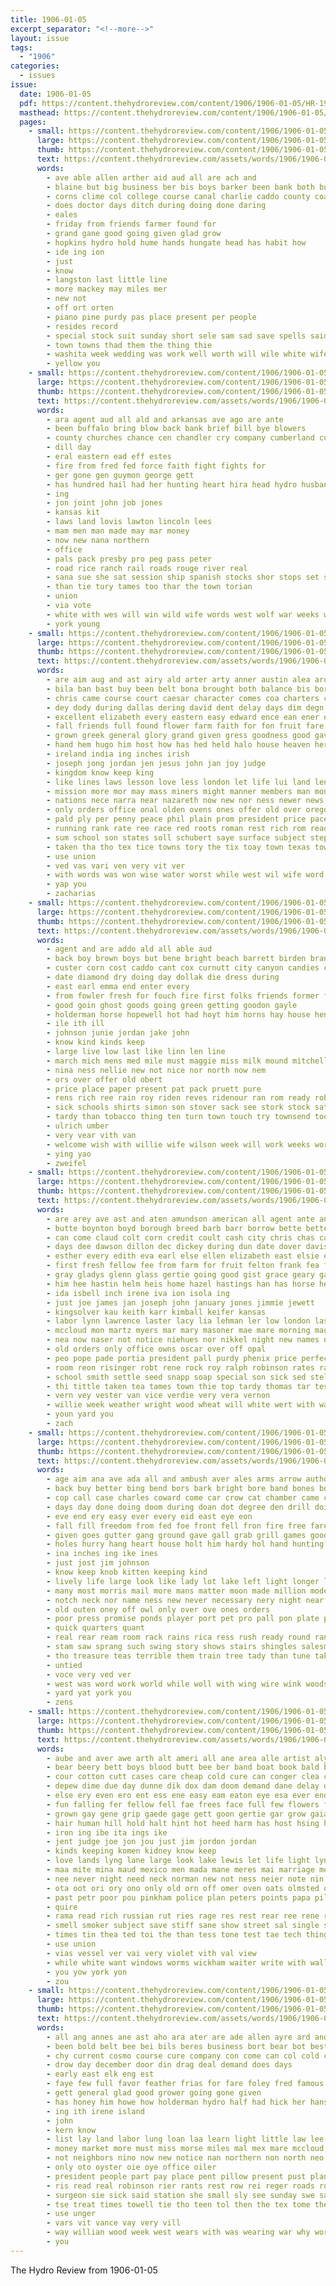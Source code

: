 ```yaml
---
title: 1906-01-05
excerpt_separator: "<!--more-->"
layout: issue
tags:
  - "1906"
categories:
  - issues
issue:
  date: 1906-01-05
  pdf: https://content.thehydroreview.com/content/1906/1906-01-05/HR-1906-01-05.pdf
  masthead: https://content.thehydroreview.com/content/1906/1906-01-05/masthead/HR-1906-01-05.jpg
  pages:
    - small: https://content.thehydroreview.com/content/1906/1906-01-05/small/HR-1906-01-05-01.jpg
      large: https://content.thehydroreview.com/content/1906/1906-01-05/large/HR-1906-01-05-01.jpg
      thumb: https://content.thehydroreview.com/content/1906/1906-01-05/thumbnails/HR-1906-01-05-01.jpg
      text: https://content.thehydroreview.com/assets/words/1906/1906-01-05/HR-1906-01-05-01.txt
      words:
        - ave able allen arther aid aud all are ach and
        - blaine but big business ber bis boys barker been bank both buy
        - corns clime col college course canal charlie caddo county coats cone cost
        - does doctor days ditch during doing done daring
        - eales
        - friday from friends farmer found for
        - grand gane good going given glad grow
        - hopkins hydro hold hume hands hungate head has habit how
        - ide ing ion
        - just
        - know
        - langston last little line
        - more mackey may miles mer
        - new not
        - off ort orten
        - piano pine purdy pas place present per people
        - resides record
        - special stock suit sunday short sele sam sad save spells said such subject sill sale schools sever state
        - town towns thad them the thing thie
        - washita week wedding was work well worth will wile white wife wonder
        - yellow you
    - small: https://content.thehydroreview.com/content/1906/1906-01-05/small/HR-1906-01-05-02.jpg
      large: https://content.thehydroreview.com/content/1906/1906-01-05/large/HR-1906-01-05-02.jpg
      thumb: https://content.thehydroreview.com/content/1906/1906-01-05/thumbnails/HR-1906-01-05-02.jpg
      text: https://content.thehydroreview.com/assets/words/1906/1906-01-05/HR-1906-01-05-02.txt
      words:
        - ara agent aud all ald and arkansas ave ago are ante
        - been buffalo bring blow back bank brief bill bye blowers
        - county churches chance cen chandler cry company cumberland cumber city church cand
        - dill day
        - eral eastern ead eff estes
        - fire from fred fed force faith fight fights for
        - ger gone gen guymon george gett
        - has hundred hail had her hunting heart hira head hydro husband
        - ing
        - jon joint john job jones
        - kansas kit
        - laws land lovis lawton lincoln lees
        - mam men man made may mar money
        - now new nana northern
        - office
        - pals pack presby pro peg pass peter
        - road rice ranch rail roads rouge river real
        - sana sue she sat session ship spanish stocks shor stops set sult sim sho shake show
        - than tie tury tames too thar the town torian
        - union
        - via vote
        - white with wes will win wild wife words west wolf war weeks was
        - york young
    - small: https://content.thehydroreview.com/content/1906/1906-01-05/small/HR-1906-01-05-03.jpg
      large: https://content.thehydroreview.com/content/1906/1906-01-05/large/HR-1906-01-05-03.jpg
      thumb: https://content.thehydroreview.com/content/1906/1906-01-05/thumbnails/HR-1906-01-05-03.jpg
      text: https://content.thehydroreview.com/assets/words/1906/1906-01-05/HR-1906-01-05-03.txt
      words:
        - are aim aug and ast airy ald arter arty anner austin alea aro ates angelic auld aid angels anil ath able aken acres ary all august angel ager agri america ago app alt agent
        - bila ban bast buy been belt bona brought both balance bis born bright baptist birth bus bring body best blessing bar beg begun bott business bill broad but
        - chris came course court caesar character comes coa charters change can coy christmas clerk christ carry chance calvin chic call coke cok colonel cons cash company charter come cork child congress city cotton con conde
        - dey dody during dallas dering david dent delay days dim degn duty davids demand done dorn deem duly december downs day dally
        - excellent elizabeth every eastern easy edward ence ean ener eld early end english even east ever
        - fall friends full found flower farm faith for fon fruit fare fling far fitting field fast flesh fan from furnish
        - grown greek general glory grand given gress goodness good gave grow gent guthrie
        - hand hem hugo him host how has hed held halo house heaven her heard harvie hundred hot honorable hen hall head human high hard heavens hands harmony had holy home
        - ireland india ing inches irish
        - joseph jong jordan jen jesus john jan joy judge
        - kingdom know keep king
        - like lines laws lesson love less london let life lui land lender last long luke lands lord lite
        - mission more mor may mass miners might manner members man mon mines mcalester messenger mar memory most men money moses mary mentel matt mere many moth made much matters mil master mers must manila mony moor mean manger
        - nations nece narra near nazareth now new nor ness newer news ner nation never not neighbor north
        - only orders office onal olden ovens ones offer old over oregon orleans
        - pald ply per penny peace phil plain prom president price pace present patch prose pay proper private place peri power pat prophet powers purchase passage plan perish part promise public payson past peer people perfect persons person
        - running rank rate ree race red roots roman rest rich rom read round records rath ready
        - sum school son states soll schubert saye surface subject stephen soul state sell seer second strong shadow sesson season such smiles sins stall sup sites sinner stock shall sale sin save sich shows saw stand snyder said service sole sian show say savio stich schoo south still shoots set sal seems sees southern sat see
        - taken tha tho tex tice towns tory the tix toay town texas toward thi throne toll ten tater ting take then than tess them takes thousand tor tree tures tilling ted thing
        - use union
        - ved vas vari ven very vit ver
        - with words was won wise water worst while west wil wife word world wind wisdom way williams wan wonder wide ware worthy washington wee went why will well work
        - yap you
        - zacharias
    - small: https://content.thehydroreview.com/content/1906/1906-01-05/small/HR-1906-01-05-04.jpg
      large: https://content.thehydroreview.com/content/1906/1906-01-05/large/HR-1906-01-05-04.jpg
      thumb: https://content.thehydroreview.com/content/1906/1906-01-05/thumbnails/HR-1906-01-05-04.jpg
      text: https://content.thehydroreview.com/assets/words/1906/1906-01-05/HR-1906-01-05-04.txt
      words:
        - agent and are addo ald all able aud
        - back boy brown boys but bene bright beach barrett birden brand bel better birth buys bread barn business babe been
        - custer corn cost caddo cant cox curnutt city canyon candies county carl cousin child chance cedar chille come chas
        - date diamond dry doing day dollak die dress during
        - east earl emma end enter every
        - from fowler fresh for fouch fire first folks friends former fruits fail fred frank fed fran farm
        - good goin ghost goods going green getting goodon gayle
        - holderman horse hopewell hot had hoyt him horns hay house henry hydro has henke hole home her happy herndon
        - ile ith ill
        - johnson junie jordan jake john
        - know kind kinds keep
        - large live low last like linn len line
        - march mich mens med mile must maggie miss milk mound mitchell mexican milam morning man much meals miller
        - nina ness nellie new not nice nor north now nem
        - ors over offer old obert
        - price place paper present pat pack pruett pure
        - rens rich ree rain roy riden reves ridenour ran rom ready robt roads
        - sick schools shirts simon son stover sack see stork stock saturday school sam seem samuel sell short simmons sale sister
        - tardy than tobacco thing ten turn town touch try townsend toor tal teacher the
        - ulrich umber
        - very vear vith van
        - welcome wish with willie wife wilson week will work weeks worth weatherford was winter willing
        - ying yao
        - zweifel
    - small: https://content.thehydroreview.com/content/1906/1906-01-05/small/HR-1906-01-05-05.jpg
      large: https://content.thehydroreview.com/content/1906/1906-01-05/large/HR-1906-01-05-05.jpg
      thumb: https://content.thehydroreview.com/content/1906/1906-01-05/thumbnails/HR-1906-01-05-05.jpg
      text: https://content.thehydroreview.com/assets/words/1906/1906-01-05/HR-1906-01-05-05.txt
      words:
        - are arey ave ast and aten amundson american all agent ante anna aster allen ane ady arbes ana albert
        - butte boynton boyd borough breed barb barr borrow bette better bowling byl broom brought bay beach bandy bert bros but ben beard business bryan buda bis blanke bow buy buggy bank been bars
        - can come claud colt corn credit coult cash city chris chas call chester chuck cay cornelius county caddo chic christy cate cot card christine cora con cashier corre cotton candies ciara coffey cousin
        - days dee dawson dillon dec dickey during dun date dover davis day
        - esther every edith eva earl else ellen elizabeth east elsie eget
        - first fresh fellow fee from farm for fruit felton frank fea foster fern finder franse few fam floyd friday fine foreman
        - gray gladys glenn glass gertie going good gist grace geary gay gong goods guns grown gardner gest grother
        - him hee hastin helm heis home hazel hastings han has horse herman henke har hydro hungate hes heap hasting hardware her house hand harold head hatfield harry harness handy hight helen
        - ida isbell inch irene iva ion isola ing
        - just joe james jan joseph john january jones jimmie jewett
        - kingsolver kau keith karr kimball keifer kansas
        - labor lynn lawrence laster lacy lia lehman ler low london last line lin livi left lion live little lebanon lenora lapsley loraine long linn
        - mccloud mon martz myers mar mary masoner mae mare morning maude mion mile may miss mia mighty many much mclane monday miller morgan mabel might marion male macon mosier marsh money mccool mackey man market mort made more
        - nea now naser not notice niehues nor nikkel night new names need near nevada
        - old orders only office owns oscar over off opal
        - peo pope pade portia president pall purdy phenix price perfect per peter pent pack past pay peden
        - room reon risinger robt rene rock roy ralph robinson rates ray reals real rex res riley
        - school smith settle seed snapp soap special son sick sed stella shoe shaper slanker set score sylvester start store sorrel santos ster sons schreck see stock sun seems still sugar sell smoke stewart slow second scott silk
        - thi tittle taken tea tames town thie top tardy thomas tar tes the thon trees thing teacher
        - vern vey vester van vice verdie very vera vernon
        - willie week weather wright wood wheat will white wert with was willis weed wing walter wika want wilson
        - youn yard you
        - zach
    - small: https://content.thehydroreview.com/content/1906/1906-01-05/small/HR-1906-01-05-06.jpg
      large: https://content.thehydroreview.com/content/1906/1906-01-05/large/HR-1906-01-05-06.jpg
      thumb: https://content.thehydroreview.com/content/1906/1906-01-05/thumbnails/HR-1906-01-05-06.jpg
      text: https://content.thehydroreview.com/assets/words/1906/1906-01-05/HR-1906-01-05-06.txt
      words:
        - age aim ana ave ada all and ambush aver ales arms arrow author able ald amen adam are ard
        - back buy better bing bend bors bark bright bore band bones bow bottom bone begun butler best box broad bell beg breeze blades but bang bible bis both bird black blue bora bue body bull bread been boys bars bushy bay basin bates big
        - cop call case charles coward come car crow cat chamber came corn certain coin coins cain care child cant cave center course cause cloak cross cour counter coach can char camp clear cost coop
        - days day done doing doom during doan dot degree den drill doi deed death driver dor denver daly dawn dog does door deal down
        - eve end ery easy ever every eid east eye eon
        - fall fill freedom from fed foe front fell fron fire free fare fear force folk face fish friends felt few foot flowers fore fitting fight farnum flight fresh full friend figures finger farm far for first forth
        - given goes gutter gang ground gave gall grab grill games good goose gear gun going gage guard
        - holes hurry hang heart house holt him hardy hol hand hunting hawks human hem happy halter hot hen howling haye half harvest hole heard hold hall homes hays harbor her hour hin hero had hearty hint huge how
        - ina inches ing ike ines
        - just jost jim johnson
        - know keep knob kitten keeping kind
        - lively life large look like lady lot lake left light longer leaders louis little limb line last lines low lat living loss lang lay let lack lite long
        - many most morris mail more mans matter moon made million mode may moment morning moog money man magic mabe mye manner men mounts masters much mercy mettle must model main
        - notch neck nor name ness new never necessary nery night near nila now numbers nickel ner nove nail not
        - old outen oney off owl only over ove ones orders
        - poor press promise ponds player port pet pro pall pon plate porter pretty paper pels philip part plain place push piso pass pay plata per pop
        - quick quarters quant
        - real rear ream room rack rains rica ress rush ready round ran ring reddish roge rival running rin rog range root ropes roof reasons rata regular rather race rees rope
        - stam saw sprang such swing story shows stairs shingles salesman shor string surprise stock set starts soon september salt son say sun seat silence shall strong short sory six sho scarce she street spring sea schiller slim sights savo sleep stand strange shed store straight start show sible star seen shoot sale still see square smooth save shape stick space side
        - tho treasure teas terrible them train tree tady than tune taken tie till the tee table torn try thi ted tall tell tad too tail trim then thro tures top take tun torch thing times tock trees tears
        - untied
        - voce very ved ver
        - west was word work world while woll with wing wire wink woods wise walls worth wooden why ward will walk wal wonder weight words water way went well windows
        - yard yat york you
        - zens
    - small: https://content.thehydroreview.com/content/1906/1906-01-05/small/HR-1906-01-05-07.jpg
      large: https://content.thehydroreview.com/content/1906/1906-01-05/large/HR-1906-01-05-07.jpg
      thumb: https://content.thehydroreview.com/content/1906/1906-01-05/thumbnails/HR-1906-01-05-07.jpg
      text: https://content.thehydroreview.com/assets/words/1906/1906-01-05/HR-1906-01-05-07.txt
      words:
        - aube and aver awe arth alt ameri all ane area alle artist aly age acre ask acres ain american ave aud aus ald aldo aro are ast
        - bear beery bett boys blood butt bee ber band boat book bald binder business beter beu been breath betance began bowe best boy buy brands bottle both blow bud ban bet begin back bese burns bead better but beam bis
        - cour cotton cutt cases care cheap cold cure can conger clea chauncey cash chae carry cece cura col cha colle come council creek company cone course cough close cancer clase change cee cleveland city court che cause car cook coup chronic cover cant cas chest
        - depew dime due day dunne dik dox dam doom demand dane delay ding drage dene dose dodds days dean doctor drift danger dies dress dainty
        - else ery even ero ent ess ene easy eam eaton eye esa ever end etta essary early ely every english esta
        - fun falling fer fellow fell fae frees face full few flowers fow from falls fire fatal free fare force for farmer friends found fair
        - grown gay gene grip gaede gage gett goon gertie gar grow gaia getting grays guana good gies goods gave gut green generous giri gate grand golf general grew gather grief gray
        - hair human hill hold halt hint hot heed harm has host hsing held ham health housekeeper happy hartford high herald hen hof hes home homes hard hey harvie heart hans house hea head half hope her homa had him han hil
        - iron ing ibe ita ings ike
        - jent judge joe jon jou just jim jordon jordan
        - kinds keeping komen kidney know keep
        - love lands lyng lane large look lake lewis let life light lynn land leader lars lydia lan las lyna laundry lack last like later latting lot long lucky lawton
        - maa mite mina maud mexico men mada mane meres mai marriage mexican moa man mehl merchant may mate moment marine meme market made morning merry miss mine many million money mall mitchel mak marta mass much moi miles moun maudie mis mcallen more mach mea
        - nee never night need neck norman new not ness neier note nin now near nie nove nave nurse nore ner nam
        - ota oot ori ory ono only old orn off omer oven oats olmsted otter ost ones over
        - past petr poor pou pinkham police plan peters points papa pile penna perfect private pure people pines present point ping por pound pay president paper pec per phay patent poot phe price pride pleasant pet post pepe powders press pana part pro ply
        - quire
        - rama read rich russian rut ries rage res rest rear ree rene ready rote record rece reme rink rox rub richer rat
        - smell smoker subject save stiff sane show street sal single soap southern starch sin safe simon special strong sea supply selves state sprain stage sunny sey sample standing stand stock straight salt seta sell shine shake silence sayo sun short said south sees spalding sesto see simmons sia she shows stan slight sweet
        - times tin thea ted toi the than tess tone test tae tech thing tat tardy tar tas tod toward tou team thick tad tongue trom tast tobacco tell telling takes thee tal tour thro tree take them tall ties tee try toll tie toon toch tom
        - use union
        - vias vessel ver vai very violet vith val view
        - while white want windows worms wickham waiter write with wall wal weight world week was weil west way wien will wide wit wear whiting wate wife worn wedding why well willand water went work wil wido weeks weis walk weak wie wise wood wile wild waste
        - you yow york yon
        - zou
    - small: https://content.thehydroreview.com/content/1906/1906-01-05/small/HR-1906-01-05-08.jpg
      large: https://content.thehydroreview.com/content/1906/1906-01-05/large/HR-1906-01-05-08.jpg
      thumb: https://content.thehydroreview.com/content/1906/1906-01-05/thumbnails/HR-1906-01-05-08.jpg
      text: https://content.thehydroreview.com/assets/words/1906/1906-01-05/HR-1906-01-05-08.txt
      words:
        - all ang annes ane ast aho ara ater are ade allen ayre ard and alle ake aver
        - been bold belt bee bei bils beres business bort bear bot best bawa band bank better bradley bowron ballard boring berry bellard but bay bryan
        - chy current cosmo course cure company con come can col cold cor chas congress
        - drow day december door din drag deal demand does days
        - early east elk eng est
        - faye few full favor feather frias for fare foley fred famous frome farm from fortune fam frank fruits fort fing
        - gett general glad good grower going gone given
        - has honey him howe how holderman hydro half had hick her hans hunt hey hen home
        - ing ith irene island
        - john
        - kern know
        - list lay land labor lung loan laa learn light little law lee
        - money market more must miss morse miles mal mex mare mccloud many mew mess much mas
        - not neighbors nino now new notice nan northern non north neo nea nunn
        - only oto oyster oie oye office oiler
        - president people part pay place pent pillow present pust plants profit plage
        - ris read real robinson rier rants rest row rei reger roads rock riggs rate red
        - surgeon sie sick said station she small sly see sunday swe sale schoo sunny seen store sapa sony standard seeger soon state seeds snow sever settle short subject southern schools
        - tse treat times towell tie tho teen tol then the tex tome thee tec tri thet take tar tene than tary
        - use unger
        - vars vit vance vay very vill
        - way willian wood week west wears with was wearing war why worm won winter wil wile wit wien water woods washington work will
        - you
---
```


The Hydro Review from 1906-01-05

<!--more-->

